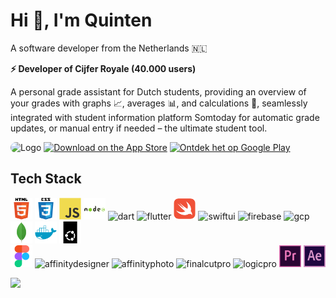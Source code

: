 # Hi 👋, I'm Quinten
A software developer from the Netherlands 🇳🇱

**⚡️ Developer of Cijfer Royale (40.000 users)**

A personal grade assistant for Dutch students, providing an overview of your grades with graphs 📈, averages 📊, and calculations 🧮, seamlessly integrated with student information platform Somtoday for automatic grade updates, or manual entry if needed – the ultimate student tool.

<div><img width="50px" height="50px" src="https://cijferroyale.nl/images/logo.png" alt="Logo" style="
border-radius: 10px;">
            <a href="https://apps.apple.com/nl/app/cijfer-royale/id1671531644?itsct=apps_box_badge&amp;itscg=30200" style="height: 50px;"><img src="https://tools.applemediaservices.com/api/badges/download-on-the-app-store/black/en-en?size=250x83&amp;releaseDate=1549929600" alt="Download on the App Store" style=" height: 50px;"></a>
            <a href="https://play.google.com/store/apps/details?id=com.cijferroyale.CijferRoyale&amp;pcampaignid=pcampaignidMKT-Other-global-all-co-prtnr-py-PartBadge-Mar2515-1" style="height: 50px;"><img alt="Ontdek het op Google Play" src="https://cijferroyale.nl/images/nl_google_play_badge_web_generic.png" style=" height: 50px;"></a>
 </div>

## Tech Stack
<p align="left">
<img src="https://raw.githubusercontent.com/devicons/devicon/master/icons/html5/html5-original-wordmark.svg" alt="html5" width="35" height="35" />
<img src="https://raw.githubusercontent.com/devicons/devicon/master/icons/css3/css3-original-wordmark.svg" alt="css3" width="35" height="35" />
<img src="https://raw.githubusercontent.com/devicons/devicon/master/icons/javascript/javascript-original.svg" alt="javascript" width="35" height="35" />
<img src="https://raw.githubusercontent.com/devicons/devicon/master/icons/nodejs/nodejs-original-wordmark.svg" alt="nodejs" width="35" height="35" />
<img src="https://dart.dev/assets/shared/dart/icon/64.png" alt="dart" width="35" height="35" />
<img src="https://storage.googleapis.com/cms-storage-bucket/4fd0db61df0567c0f352.png" alt="flutter" width="35" height="35" />
<img src="https://raw.githubusercontent.com/devicons/devicon/master/icons/swift/swift-original.svg" alt="swift" width="35" height="35" />
<img src="https://camo.githubusercontent.com/471c6ba43f0f163be29c1b5ae7ba46b4849cc2f075bc0a73b901af14b4524624/68747470733a2f2f646576656c6f7065722e6170706c652e636f6d2f6173736574732f656c656d656e74732f69636f6e732f737769667475692f737769667475692d39367839365f32782e706e67" alt="swiftui" width="35" height="35" />
<img src="https://firebase.google.com/favicon.ico" alt="firebase" width="35" height="35" />
<img src="https://www.vectorlogo.zone/logos/google_cloud/google_cloud-icon.svg" alt="gcp" width="35" height="35" />
<img src="https://raw.githubusercontent.com/devicons/devicon/master/icons/mongodb/mongodb-original.svg" alt="mongodb" width="35" height="35" />
<img src="https://github.com/devicons/devicon/raw/master/icons/docker/docker-plain.svg" alt="docker" width="35" height="35" />
<img src="https://github.com/devicons/devicon/raw/master/icons/ubuntu/ubuntu-plain.svg" alt="docker" width="35" height="35" />
<br>
<img src="https://raw.githubusercontent.com/devicons/devicon/master/icons/figma/figma-original.svg" alt="figma" width="35" height="35" />
<img src="https://cdn.serif.com/affinity/img/global/logos/affinity-designer-2-020520191502.svg" alt="affinitydesigner" width="35" height="35" />
<img src="https://cdn.serif.com/affinity/img/global/logos/affinity-photo-2-020520191502.svg" alt="affinityphoto" width="35" height="35" />
<img src="https://upload.wikimedia.org/wikipedia/en/thumb/9/9f/2015_Final_Cut_Pro_Logo.png/240px-2015_Final_Cut_Pro_Logo.png" alt="finalcutpro" width="35" height="35" />
<img src="https://upload.wikimedia.org/wikipedia/en/thumb/c/c7/Logic_Pro_icon.png/240px-Logic_Pro_icon.png" alt="logicpro" width="35" height="35" />
<img src="https://raw.githubusercontent.com/devicons/devicon/master/icons/premierepro/premierepro-original.svg" alt="premierepro" width="35" height="35" />
<img src="https://github.com/devicons/devicon/raw/master/icons/aftereffects/aftereffects-original.svg" alt="aftereffects" width="35" height="35" />
</p>

<!-- <img src="https://github-readme-stats.vercel.app/api?username=qujeee&show_icons=true&count_private=true" alt="qujeee-stats" /> -->
![](https://komarev.com/ghpvc/?username=qujeee&color=orange)
